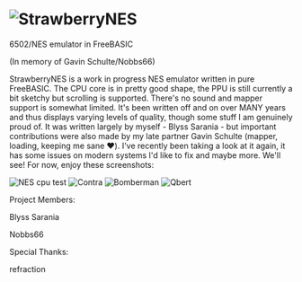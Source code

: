 ![StrawberryNES](https://github.com/Sarania/StrawberryNES/blob/master/res/SBNES.png?raw=true)
==================
6502/NES emulator in FreeBASIC

(In memory of Gavin Schulte/Nobbs66)

StrawberryNES is a work in progress NES emulator written in pure FreeBASIC. The CPU core is in pretty good shape, the PPU is still currently a bit sketchy but scrolling is supported. There's no sound and mapper support is somewhat limited. It's been written off and on over MANY years and thus displays varying levels of quality, though some stuff I am genuinely proud of. It was written largely by myself - Blyss Sarania - but important contributions were also made by my late partner Gavin Schulte (mapper, loading, keeping me sane ❤️). I've recently been taking a look at it again, it has some issues on modern systems I'd like to fix and maybe more. We'll see! For now, enjoy these screenshots:

![NES cpu test](http://i.imgur.com/vRsefZT.png "NES cpu test")
![Contra](http://i.imgur.com/iZV05Ae.png "Contra")
![Bomberman](http://i.imgur.com/wjO2Lv7.png "Bomberman")
![Qbert](http://i.imgur.com/d5uY8QR.png "Qbert")


Project Members:

Blyss Sarania

Nobbs66

Special Thanks:

refraction


